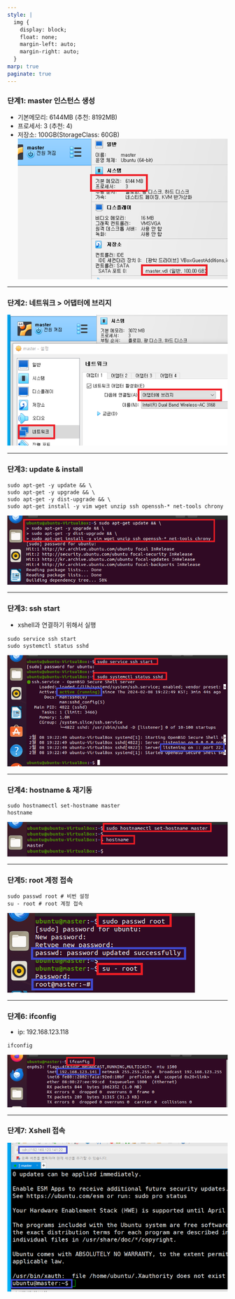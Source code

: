 ```yaml
---
style: |
  img {
    display: block;
    float: none;
    margin-left: auto;
    margin-right: auto;
  }
marp: true
paginate: true
---
```

### 단계1: master 인스턴스 생성
- 기본메모리: 6144MB (추천: 8192MB)
- 프로세서: 3 (추천: 4)
- 저장소: 100GB(StorageClass: 60GB)
![bg right w:600](image.png)
---
### 단계2: 네트워크 > 어댑터에 브리지
![alt text](image-1.png)

---
### 단계3: update & install
```shell
sudo apt-get -y update && \
sudo apt-get -y upgrade && \
sudo apt-get -y dist-upgrade && \
sudo apt-get install -y vim wget unzip ssh openssh-* net-tools chrony
```
![alt text](image-2.png)

---
### 단계3: ssh start 
- xshell과 연결하기 위해서 실행 
```shell
sudo service ssh start
sudo systemctl status sshd
```
![alt text](image-3.png)

---
### 단계4: hostname & 재기동 
```shell
sudo hostnamectl set-hostname master
hostname
``` 
![alt text](image-4.png)

---
### 단계5: root 계정 접속 
```shell
sudo passwd root # 비번 설정 
su - root # root 계정 접속
```
![bg right w:600](image-7.png)

---
### 단계6: ifconfig
- ip: 192.168.123.118
```shell
ifconfig
```
![alt text](image-5.png)

---
### 단계7: Xshell 접속 
![alt text](image-6.png)









